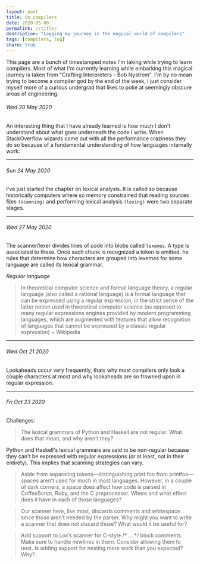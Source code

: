 ```yaml
---
layout: post
title: On compilers
date: 2020-05-08
permalink: /:title/
description: "Logging my journey in the magical world of compilers"
tags: [compilers, log]
share: true
---
```


This page are a bunch of timestamped notes I'm taking while trying to learn compilers.
Most of what I'm currently learning while embarking this magical journey is taken from "Crafting
Interpreters - Bob Nystrom". I'm by no mean trying to become a compiler god by the end of the week, I
just consider myself more of a curious undergrad that likes to poke at seemingly obscure areas of
engineering.

###### Wed 20 May 2020 

An interesting thing that I have already learned is how much I don't understand about what goes
underneath the code I write. When StackOverflow wizards come out with all the performance craziness
they do so because of a fundamental understanding of how languages internally work.

---

###### Sun 24 May 2020

I've just started the chapter on lexical analysis. It is called so because historically computers where so
memory constrained that reading sources files `(scanning)` and performing lexical analysis `(lexing)`
were two separate stages.

---

###### Wed 27 May 2020

The scanner/lexer divides lines of code into blobs called `lexemes`. A type is associated to these.
Once such chunk is recognized a token is emitted.
he rules that determine how characters are grouped into lexemes for some language are called its lexical grammar.

_Regular language_
> In theoretical computer science and formal language theory, a regular language
(also called a rational language) is a formal language that can be expressed using a regular expression,
in the strict sense of the latter notion used in theoretical computer science (as opposed to many 
regular expressions engines provided by modern programming languages, which are augmented with
features that allow recognition of languages that cannot be expressed by a classic regular expression) ~ Wikipedia


---

###### Wed Oct 21 2020

Lookaheads occur very frequently, thats why most compilers only look a couple 
characters at most and why lookaheads are so frowned upon in regular expression.

---

###### Fri Oct 23 2020

Challenges:

> The lexical grammars of Python and Haskell are not regular. What does that mean, and why aren’t they?

Python and Haskell's lexical grammars are said to be non-regular because they
can't be expressed with regular expressions (or at least, not in their entirety).
This implies that scanning strategies can vary.

> Aside from separating tokens—distinguishing print foo from printfoo—spaces aren’t used for much in most languages. However, in a couple of dark corners, a space does affect how code is parsed in CoffeeScript, Ruby, and the C preprocessor. Where and what effect does it have in each of those languages?

> Our scanner here, like most, discards comments and whitespace since those aren’t needed by the parser. Why might you want to write a scanner that does not discard those? What would it be useful for?

> Add support to Lox’s scanner for C-style /* ... */ block comments. Make sure to handle newlines in them. Consider allowing them to nest. Is adding support for nesting more work than you expected? Why?

